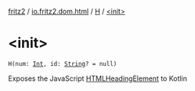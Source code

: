 [fritz2](../../index.md) / [io.fritz2.dom.html](../index.md) / [H](index.md) / [&lt;init&gt;](./-init-.md)

# &lt;init&gt;

`H(num: `[`Int`](https://kotlinlang.org/api/latest/jvm/stdlib/kotlin/-int/index.html)`, id: `[`String`](https://kotlinlang.org/api/latest/jvm/stdlib/kotlin/-string/index.html)`? = null)`

Exposes the JavaScript [HTMLHeadingElement](https://developer.mozilla.org/en/docs/Web/API/HTMLHeadingElement) to Kotlin

